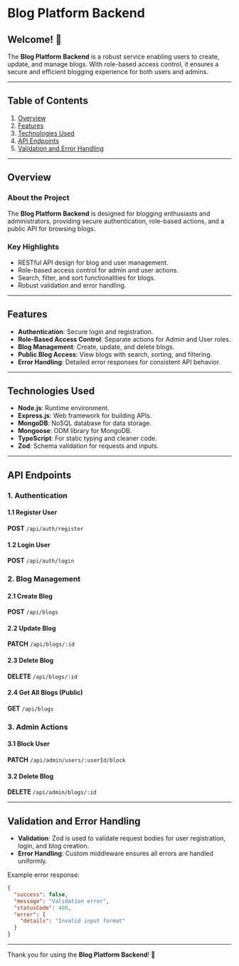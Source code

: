 # Blog Platform Backend

## Welcome! 👋

The **Blog Platform Backend** is a robust service enabling users to create, update, and manage blogs. With role-based access control, it ensures a secure and efficient blogging experience for both users and admins.

---

## Table of Contents

1. [Overview](#overview)
2. [Features](#features)
3. [Technologies Used](#technologies-used)
4. [API Endpoints](#api-endpoints)
5. [Validation and Error Handling](#validation-and-error-handling)

---

## Overview

### About the Project

The **Blog Platform Backend** is designed for blogging enthusiasts and administrators, providing secure authentication, role-based actions, and a public API for browsing blogs.

### Key Highlights

- RESTful API design for blog and user management.
- Role-based access control for admin and user actions.
- Search, filter, and sort functionalities for blogs.
- Robust validation and error handling.

---

## Features

- **Authentication**: Secure login and registration.
- **Role-Based Access Control**: Separate actions for Admin and User roles.
- **Blog Management**: Create, update, and delete blogs.
- **Public Blog Access**: View blogs with search, sorting, and filtering.
- **Error Handling**: Detailed error responses for consistent API behavior.

---

## Technologies Used

- **Node.js**: Runtime environment.
- **Express.js**: Web framework for building APIs.
- **MongoDB**: NoSQL database for data storage.
- **Mongoose**: ODM library for MongoDB.
- **TypeScript**: For static typing and cleaner code.
- **Zod**: Schema validation for requests and inputs.

---

## API Endpoints

### 1. Authentication

#### 1.1 Register User

**POST** `/api/auth/register`

#### 1.2 Login User

**POST** `/api/auth/login`

### 2. Blog Management

#### 2.1 Create Blog

**POST** `/api/blogs`

#### 2.2 Update Blog

**PATCH** `/api/blogs/:id`

#### 2.3 Delete Blog

**DELETE** `/api/blogs/:id`

#### 2.4 Get All Blogs (Public)

**GET** `/api/blogs`

### 3. Admin Actions

#### 3.1 Block User

**PATCH** `/api/admin/users/:userId/block`

#### 3.2 Delete Blog

**DELETE** `/api/admin/blogs/:id`

---

## Validation and Error Handling

- **Validation**: Zod is used to validate request bodies for user registration, login, and blog creation.
- **Error Handling**: Custom middleware ensures all errors are handled uniformly.

Example error response:

```json
{
  "success": false,
  "message": "Validation error",
  "statusCode": 400,
  "error": {
    "details": "Invalid input format"
  }
}
```

---

Thank you for using the **Blog Platform Backend**! 📝
